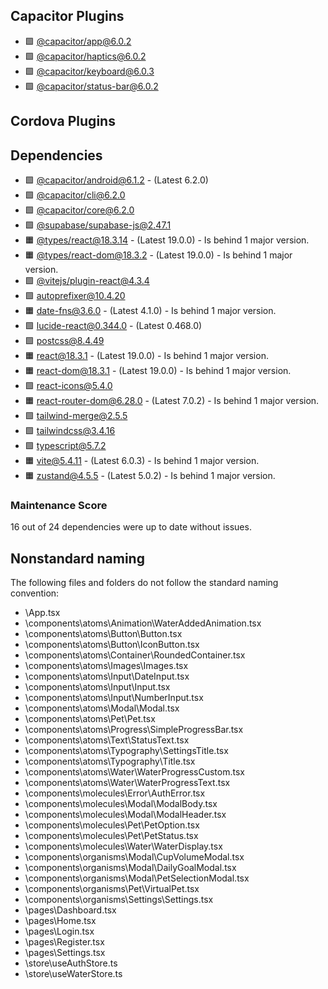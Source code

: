 ## Capacitor Plugins

- 🟩 [@capacitor/app@6.0.2](https://github.com/ionic-team/capacitor-plugins.git)
- 🟩 [@capacitor/haptics@6.0.2](https://github.com/ionic-team/capacitor-plugins.git)
- 🟩 [@capacitor/keyboard@6.0.3](https://github.com/ionic-team/capacitor-plugins.git)
- 🟩 [@capacitor/status-bar@6.0.2](https://github.com/ionic-team/capacitor-plugins.git)
## Cordova Plugins

## Dependencies

- 🟩 [@capacitor/android@6.1.2](https://github.com/ionic-team/capacitor.git) - (Latest 6.2.0)
- 🟩 [@capacitor/cli@6.2.0](https://github.com/ionic-team/capacitor.git)
- 🟩 [@capacitor/core@6.2.0](https://github.com/ionic-team/capacitor.git)
- 🟩 [@supabase/supabase-js@2.47.1](https://github.com/supabase/supabase-js.git)
- 🟧 [@types/react@18.3.14](https://github.com/DefinitelyTyped/DefinitelyTyped.git) - (Latest 19.0.0) - Is behind 1 major version.
- 🟧 [@types/react-dom@18.3.2](https://github.com/DefinitelyTyped/DefinitelyTyped.git) - (Latest 19.0.0) - Is behind 1 major version.
- 🟩 [@vitejs/plugin-react@4.3.4](https://github.com/vitejs/vite-plugin-react.git)
- 🟩 [autoprefixer@10.4.20](https://github.com/postcss/autoprefixer.git)
- 🟧 [date-fns@3.6.0](https://github.com/date-fns/date-fns.git) - (Latest 4.1.0) - Is behind 1 major version.
- 🟩 [lucide-react@0.344.0](https://github.com/lucide-icons/lucide.git) - (Latest 0.468.0)
- 🟩 [postcss@8.4.49](https://github.com/postcss/postcss.git)
- 🟧 [react@18.3.1](https://github.com/facebook/react.git) - (Latest 19.0.0) - Is behind 1 major version.
- 🟧 [react-dom@18.3.1](https://github.com/facebook/react.git) - (Latest 19.0.0) - Is behind 1 major version.
- 🟩 [react-icons@5.4.0](https://github.com/react-icons/react-icons.git)
- 🟧 [react-router-dom@6.28.0](https://github.com/remix-run/react-router.git) - (Latest 7.0.2) - Is behind 1 major version.
- 🟩 [tailwind-merge@2.5.5](https://github.com/dcastil/tailwind-merge.git)
- 🟩 [tailwindcss@3.4.16](https://github.com/tailwindlabs/tailwindcss.git)
- 🟩 [typescript@5.7.2](https://github.com/microsoft/TypeScript.git)
- 🟧 [vite@5.4.11](https://github.com/vitejs/vite.git) - (Latest 6.0.3) - Is behind 1 major version.
- 🟧 [zustand@4.5.5](https://github.com/pmndrs/zustand.git) - (Latest 5.0.2) - Is behind 1 major version.
### Maintenance Score
16 out of 24 dependencies were up to date without issues.



## Nonstandard naming
The following files and folders do not follow the standard naming convention:

- \App.tsx
- \components\atoms\Animation\WaterAddedAnimation.tsx
- \components\atoms\Button\Button.tsx
- \components\atoms\Button\IconButton.tsx
- \components\atoms\Container\RoundedContainer.tsx
- \components\atoms\Images\Images.tsx
- \components\atoms\Input\DateInput.tsx
- \components\atoms\Input\Input.tsx
- \components\atoms\Input\NumberInput.tsx
- \components\atoms\Modal\Modal.tsx
- \components\atoms\Pet\Pet.tsx
- \components\atoms\Progress\SimpleProgressBar.tsx
- \components\atoms\Text\StatusText.tsx
- \components\atoms\Typography\SettingsTitle.tsx
- \components\atoms\Typography\Title.tsx
- \components\atoms\Water\WaterProgressCustom.tsx
- \components\atoms\Water\WaterProgressText.tsx
- \components\molecules\Error\AuthError.tsx
- \components\molecules\Modal\ModalBody.tsx
- \components\molecules\Modal\ModalHeader.tsx
- \components\molecules\Pet\PetOption.tsx
- \components\molecules\Pet\PetStatus.tsx
- \components\molecules\Water\WaterDisplay.tsx
- \components\organisms\Modal\CupVolumeModal.tsx
- \components\organisms\Modal\DailyGoalModal.tsx
- \components\organisms\Modal\PetSelectionModal.tsx
- \components\organisms\Pet\VirtualPet.tsx
- \components\organisms\Settings\Settings.tsx
- \pages\Dashboard.tsx
- \pages\Home.tsx
- \pages\Login.tsx
- \pages\Register.tsx
- \pages\Settings.tsx
- \store\useAuthStore.ts
- \store\useWaterStore.ts
